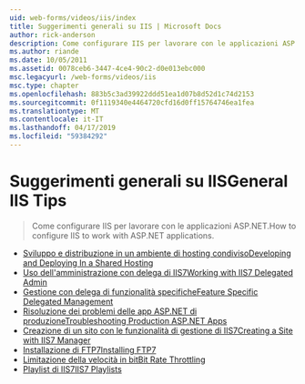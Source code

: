 ```yaml
---
uid: web-forms/videos/iis/index
title: Suggerimenti generali su IIS | Microsoft Docs
author: rick-anderson
description: Come configurare IIS per lavorare con le applicazioni ASP.NET.
ms.author: riande
ms.date: 10/05/2011
ms.assetid: 0078ceb6-3447-4ce4-90c2-d0e013ebc000
msc.legacyurl: /web-forms/videos/iis
msc.type: chapter
ms.openlocfilehash: 883b5c3ad39922ddd51ea1d07b8d52d1c74d2153
ms.sourcegitcommit: 0f1119340e4464720cfd16d0ff15764746ea1fea
ms.translationtype: MT
ms.contentlocale: it-IT
ms.lasthandoff: 04/17/2019
ms.locfileid: "59384292"
---
```

# <a name="general-iis-tips"></a><span data-ttu-id="83c3f-103">Suggerimenti generali su IIS</span><span class="sxs-lookup"><span data-stu-id="83c3f-103">General IIS Tips</span></span>

> <span data-ttu-id="83c3f-104">Come configurare IIS per lavorare con le applicazioni ASP.NET.</span><span class="sxs-lookup"><span data-stu-id="83c3f-104">How to configure IIS to work with ASP.NET applications.</span></span>


- [<span data-ttu-id="83c3f-105">Sviluppo e distribuzione in un ambiente di hosting condiviso</span><span class="sxs-lookup"><span data-stu-id="83c3f-105">Developing and Deploying In a Shared Hosting</span></span>](developing-and-deploying-in-a-shared-hosting.md)
- [<span data-ttu-id="83c3f-106">Uso dell'amministrazione con delega di IIS7</span><span class="sxs-lookup"><span data-stu-id="83c3f-106">Working with IIS7 Delegated Admin</span></span>](working-with-iis7-deligated-admin.md)
- [<span data-ttu-id="83c3f-107">Gestione con delega di funzionalità specifiche</span><span class="sxs-lookup"><span data-stu-id="83c3f-107">Feature Specific Delegated Management</span></span>](feature-specific-delegated-management.md)
- [<span data-ttu-id="83c3f-108">Risoluzione dei problemi delle app ASP.NET di produzione</span><span class="sxs-lookup"><span data-stu-id="83c3f-108">Troubleshooting Production ASP.NET Apps</span></span>](troubleshooting-production-aspnet-apps.md)
- [<span data-ttu-id="83c3f-109">Creazione di un sito con le funzionalità di gestione di IIS7</span><span class="sxs-lookup"><span data-stu-id="83c3f-109">Creating a Site with IIS7 Manager</span></span>](creating-a-site-with-iis7-manager.md)
- [<span data-ttu-id="83c3f-110">Installazione di FTP7</span><span class="sxs-lookup"><span data-stu-id="83c3f-110">Installing FTP7</span></span>](installing-ftp7.md)
- [<span data-ttu-id="83c3f-111">Limitazione della velocità in bit</span><span class="sxs-lookup"><span data-stu-id="83c3f-111">Bit Rate Throttling</span></span>](bit-rate-throttling.md)
- [<span data-ttu-id="83c3f-112">Playlist di IIS7</span><span class="sxs-lookup"><span data-stu-id="83c3f-112">IIS7 Playlists</span></span>](iis7-playlists.md)
